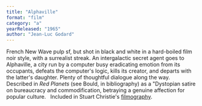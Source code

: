 ```yaml
---
title: "Alphaville"
format: "film"
category: "a"
yearReleased: "1965"
author: "Jean-Luc Godard"
---
```

French New Wave pulp sf, but shot in black  and white in a hard-boiled film noir style, with a surrealist streak. An  intergalactic secret agent goes to Alphaville, a city run by a computer busy  eradicating emotion from its occupants, defeats the computer's logic, kills its  creator, and departs with the latter's daughter. Plenty of thoughtful dialogue  along the way.
 
Described in _Red Planets_ (see Bould, in bibliography) as a "Dystopian satire on  bureaucracy and commodification, betraying a genuine affection for popular  culture.
 
Included in Stuart Christie's <a href="http://www.christiebooks.com/player/anarchy.html">filmography</a>.
 
